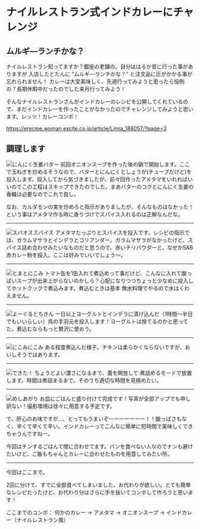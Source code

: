 # ナイルレストラン式インドカレーにチャレンジ

## ムルギ―ランチかな？

ナイルレストラン知ってますか？銀座の老舗の。自分ははるか昔に行った事がありますが
入店したとたんに ”ムルギ―ランチかな？” と注文品に圧がかかる事が忘れられません！
カレーは大変美味しく、先週行ってみようと思ったら恒例の？長期休暇中だったのでした来月行ってみよう！

そんなナイルレストランさんがインドカレーのレシピを公開してくれているので、まだインドカレーを作ったことがなかったのでチャレンジしてみようと思います。レッツ！カレーコンボ！

https://erecipe.woman.excite.co.jp/article/Limia_188057/?page=3

## 調理します

![にんにく生姜バター](/images/202502/IMG_7893_1.jpg)
前回オニオンスープを作った後の鍋で開始します。ここで玉ねぎを炒めるそうなので、バターとにんにくとしょうが(チューブだけど)を投入します。投入してから気づきましたが、前々回作ったアメタマをいれればいいのでこの工程はスキップできたのでした。まあバターのコクとにんにく生姜の香織は必要なのでこれで良し。

なお、カルダモンの実を炒めろと指示がありましたが、そんなものはなかった！という事はアメタマ作る時に香りづけでスパイス入れるのは正解なんだな。

---

![スパオススパイス](/images/202502/IMG_7894_1.jpg)
アメタマたっぷりとスパイスを投入です。レシピの指示では、ガラムマサラとインデラとコリアンダー。ガラムマサラがなかったけど、スパイス詰め合わせみたいなものだと思うので、赤いチリパウダーと、なぜかS&B赤カレー粉を投入。ここは好みでいいでしょう～。

---

![とまとにこみ](/images/202502/IMG_7895_1.jpg)
トマト缶を1缶入れて煮込めって事だけど、こんなに入れて酸っぱいスープが出来上がらないのかしら？心配になりつつちょっと少なめに投入してホットクックで煮込みます。煮込むときは基本 無水料理でやるので水はくわえません。

---

![よーぐるとちきん](/images/202502/IMG_7896_1.jpg)
一日以上ヨーグルトとインデラに漬け込んだ（1時間～半日でもいいらしい）鳥の手羽元を投入します！ヨーグルトは捨てるのかと思ってた。煮込むならもっと贅沢に使おう。

---

![にこみにこみ](/images/202502/IMG_7897_1.jpg)
ある程度煮込んだ様子。チキンは柔らかくならないですが、おいしそうではあります。

---

![できた！](/images/202502/IMG_7898_1.jpg)
ちょうどよい濃さになるまで、蓋を開放して 煮詰めるモードで放置します。時間は煮詰まるまで。そのうち適切な時間を見極めたい。


---

![めしあがり](/images/202502/IMG_7899_1.jpg)
お皿にごはんと盛り付けて完成です！写真が全部アップでも申し訳ない！撮影環境は徐々に用意する予定です。

で、肝心のお味ですが…、とってもうまいぞーーーーーーー！！酸っぱさもなく、辛くて辛くて辛い。インドカレーってこんなに簡単に短時間で美味しくできちゃうんですねー。

今回はチンするごはんで間に合わせてます。パンを食べない人なのでナンも避けたいけど、ご飯もちゃんとカレーに合わせたものを用意してみたい所。

---

今回はここまで。

2回に分けて、すでに全部食べてしまいました。お代わりが欲しい。とても簡単なレシピだったけど、お代わり分はさらに手を抜いてコンボして作ろうと思います！

ここまでのコンボ：
何かのカレー → アメタマ → オニオンスープ → インドカレー（ナイルレストラン風）

